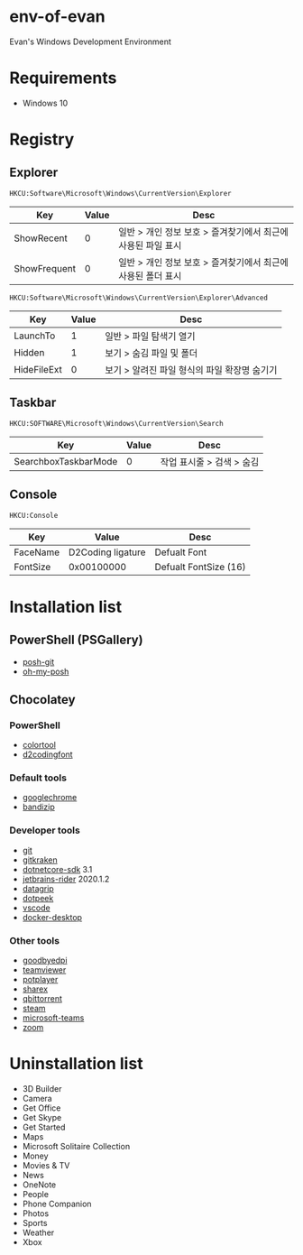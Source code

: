 # env-of-evan
Evan's Windows Development Environment

# Requirements
 - Windows 10

# Registry

## Explorer
```
HKCU:Software\Microsoft\Windows\CurrentVersion\Explorer
```
|Key|Value|Desc|
|-|-|-|
|ShowRecent|0|일반 > 개인 정보 보호 > 즐겨찾기에서 최근에 사용된 파일 표시|
|ShowFrequent|0|일반 > 개인 정보 보호 > 즐겨찾기에서 최근에 사용된 폴더 표시|

```
HKCU:Software\Microsoft\Windows\CurrentVersion\Explorer\Advanced
```
|Key|Value|Desc|
|-|-|-|
|LaunchTo|1|일반 > 파일 탐색기 열기|
|Hidden|1|보기 > 숨김 파일 및 폴더|
|HideFileExt|0|보기 > 알려진 파일 형식의 파일 확장명 숨기기|

## Taskbar
```
HKCU:SOFTWARE\Microsoft\Windows\CurrentVersion\Search
```
|Key|Value|Desc|
|-|-|-|
|SearchboxTaskbarMode|0|작업 표시줄 > 검색 > 숨김|

## Console
```
HKCU:Console
```
|Key|Value|Desc|
|-|-|-|
|FaceName|D2Coding ligature|Defualt Font|
|FontSize|0x00100000|Defualt FontSize (16)|

# Installation list
## PowerShell (PSGallery)
- [posh-git](https://www.powershellgallery.com/packages/posh-git)
- [oh-my-posh](https://www.powershellgallery.com/packages/oh-my-posh)

## Chocolatey

### PowerShell
- [colortool](https://chocolatey.org/packages/colortool)
- [d2codingfont](https://chocolatey.org/packages/d2codingfont)

### Default tools
- [googlechrome](https://chocolatey.org/packages/googlechrome)
- [bandizip](https://chocolatey.org/packages/bandizip)

### Developer tools
- [git](https://chocolatey.org/packages/git)
- [gitkraken](https://chocolatey.org/packages/gitkraken)
- [dotnetcore-sdk](https://chocolatey.org/packages/dotnetcore-sdk) 3.1
- [jetbrains-rider](https://chocolatey.org/packages/jetbrains-rider/2020.1.2) 2020.1.2
- [datagrip](https://chocolatey.org/packages/datagrip)
- [dotpeek](https://chocolatey.org/packages/dotpeek)
- [vscode](https://chocolatey.org/packages/vscode)
- [docker-desktop](https://chocolatey.org/packages/docker)

### Other tools
- [goodbyedpi](https://chocolatey.org/packages/goodbyedpi)
- [teamviewer](https://chocolatey.org/packages/teamviewer)
- [potplayer](https://chocolatey.org/packages/potplayer)
- [sharex](https://chocolatey.org/packages/sharex)
- [qbittorrent](https://chocolatey.org/packages/qbittorrent)
- [steam](https://chocolatey.org/packages/steam)
- [microsoft-teams](https://chocolatey.org/packages/microsoft)
- [zoom](https://chocolatey.org/packages/zoom)

# Uninstallation list
- 3D Builder
- Camera
- Get Office
- Get Skype
- Get Started
- Maps
- Microsoft Solitaire Collection
- Money
- Movies & TV
- News
- OneNote
- People
- Phone Companion
- Photos
- Sports
- Weather
- Xbox
